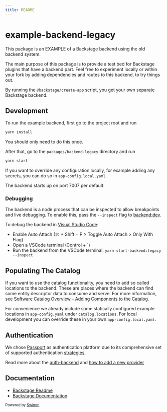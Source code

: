 ```yaml
---
title: README
---
```

# example-backend-legacy

This package is an EXAMPLE of a Backstage backend using the old backend system.

The main purpose of this package is to provide a test bed for Backstage plugins that have a backend part. Feel free to experiment locally or within your fork by adding dependencies and routes to this backend, to try things out.

By running the `@backstage/create-app` script, you get your own separate Backstage backend.

## Development

To run the example backend, first go to the project root and run

```bash
yarn install
```

You should only need to do this once.

After that, go to the `packages/backend-legacy` directory and run

```bash
yarn start
```

If you want to override any configuration locally, for example adding any secrets, you can do so in `app-config.local.yaml`.

The backend starts up on port 7007 per default.

### Debugging

The backend is a node process that can be inspected to allow breakpoints and live debugging. To enable this, pass the `--inspect` flag to [backend:dev](https://backstage.io/docs/local-dev/cli-build-system#backend-development).

To debug the backend in [Visual Studio Code](https://code.visualstudio.com/):

- Enable Auto Attach (⌘ + Shift + P > Toggle Auto Attach > Only With Flag)
- Open a VSCode terminal (Control + \`)
- Run the backend from the VSCode terminal: `yarn start-backend:legacy --inspect`

## Populating The Catalog

If you want to use the catalog functionality, you need to add so called locations to the backend. These are places where the backend can find some entity descriptor data to consume and serve. For more information, see [Software Catalog Overview - Adding Components to the Catalog](https://backstage.io/docs/features/software-catalog/#adding-components-to-the-catalog).

For convenience we already include some statically configured example locations in `app-config.yaml` under `catalog.locations`. For local development you can override these in your own `app-config.local.yaml`.

## Authentication

We chose [Passport](http://www.passportjs.org/) as authentication platform due to its comprehensive set of supported authentication [strategies](http://www.passportjs.org/packages/).

Read more about the [auth-backend](https://github.com/backstage/backstage/blob/master/plugins/auth-backend/README.md) and [how to add a new provider](https://github.com/backstage/backstage/blob/master/docs/auth/add-auth-provider.md)

## Documentation

- [Backstage Readme](https://github.com/backstage/backstage/blob/master/README.md)
- [Backstage Documentation](https://backstage.io/docs)

<SwmMeta version="3.0.0"><sup>Powered by [Swimm](https://app.swimm.io/)</sup></SwmMeta>

